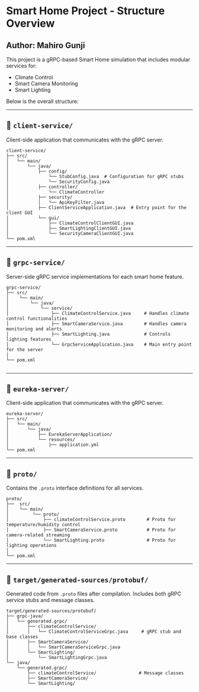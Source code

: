 # Smart Home Project - Structure Overview

## Author: **Mahiro Gunji** 

This project is a gRPC-based Smart Home simulation that includes modular services for:

-  Climate Control  
-  Smart Camera Monitoring  
-  Smart Lighting  

Below is the overall structure:

---

## 📁 `client-service/`

Client-side application that communicates with the gRPC server.

```
client-service/
├── src/
│   └── main/
│       └── java/
│           ├── config/
│               └── StubConfig.java  # Configuration for gRPC stubs
│               └── SecurityConfig.java               
│           ├── controller/
│               └── ClimateController
│           ├── security/                   
│           │   └── ApiKeyFilter.java 
│           ├── ClientServiceApplication.java  # Entry point for the client GUI
│           └── gui/                
│               ├── ClimateControlClientGUI.java
│               ├── SmartLightingClientGUI.java
│               └── SecurityCameraClientGUI.java
└── pom.xml

```

---

## 📁 `grpc-service/`

Server-side gRPC service implementations for each smart home feature.

```
grpc-service/
├── src/
│    └── main/
│        └── java/
│            └── service/
│                ├── ClimateControlService.java     # Handles climate control functionalities
│                ├── SmartCameraService.java        # Handles camera monitoring and alerts
│                ├── SmartLighting.java             # Controls lighting features
│                └── GrpcServiceApplication.java    # Main entry point for the server
│ 
└── pom.xml


```
---

## 📁 `eureka-server/`

Client-side application that communicates with the gRPC server.

```
eureka-server/
├── src/
│   └── main/
│       └── java/
│           ├── EurekaServerApplication/                        
│           └── resources/                
│               ├── application.yml
└── pom.xml

```
---

## 📁 `proto/`

Contains the `.proto` interface definitions for all services.

```
proto/
├──  src/
│    └── main/
│         └── proto/
│             ├── climateControlService.proto        # Proto for temperature/humidity control
│             ├── SmartCameraService.proto           # Proto for camera-related streaming
│             └── SmartLighting.proto                # Proto for lighting operations
│
└── pom.xml

```


---

## 📁 `target/generated-sources/protobuf/`

Generated code from `.proto` files after compilation. Includes both gRPC service stubs and message classes.

```
target/generated-sources/protobuf/
├── grpc-java/
│   └── generated.grpc/
│       ├── climateControlService/
│       │   └── ClimateControlServiceGrpc.java     # gRPC stub and base classes
│       ├── SmartCameraService/
│       │   └── SmartCameraServiceGrpc.java
│       └── SmartLighting/
│           └── SmartLightingGrpc.java
└── java/
    └── generated.grpc/
        ├── climateControlService/                # Message classes
        ├── SmartCameraService/
        └── SmartLighting/
```


